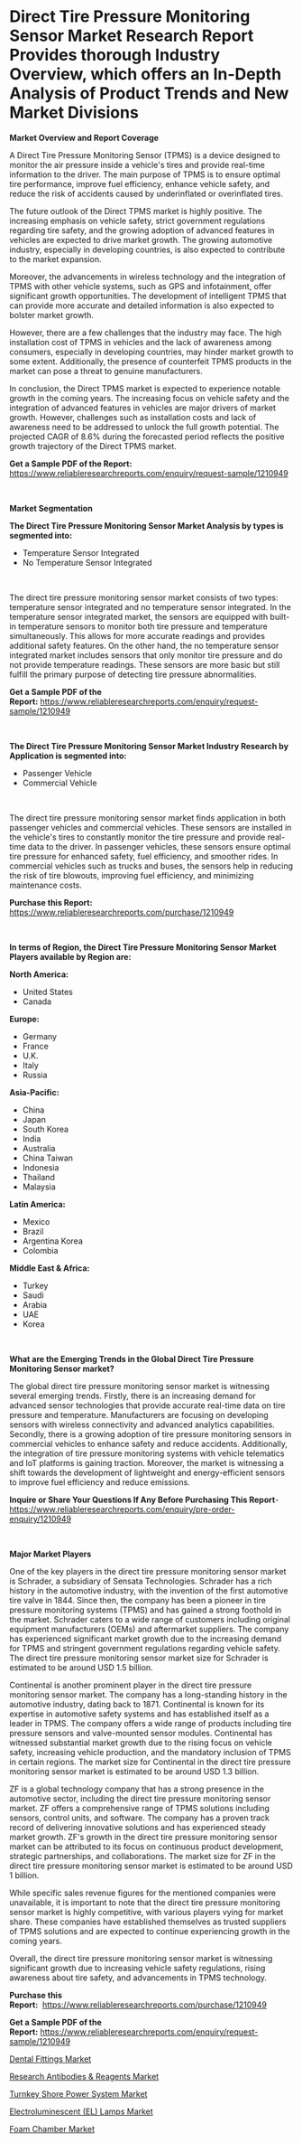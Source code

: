 <p><h1>Direct Tire Pressure Monitoring Sensor Market Research Report Provides thorough Industry Overview, which offers an In-Depth Analysis of Product Trends and New Market Divisions</h1></p><p><strong>Market Overview and Report Coverage</strong></p>
<p><p>A Direct Tire Pressure Monitoring Sensor (TPMS) is a device designed to monitor the air pressure inside a vehicle's tires and provide real-time information to the driver. The main purpose of TPMS is to ensure optimal tire performance, improve fuel efficiency, enhance vehicle safety, and reduce the risk of accidents caused by underinflated or overinflated tires.</p><p>The future outlook of the Direct TPMS market is highly positive. The increasing emphasis on vehicle safety, strict government regulations regarding tire safety, and the growing adoption of advanced features in vehicles are expected to drive market growth. The growing automotive industry, especially in developing countries, is also expected to contribute to the market expansion.</p><p>Moreover, the advancements in wireless technology and the integration of TPMS with other vehicle systems, such as GPS and infotainment, offer significant growth opportunities. The development of intelligent TPMS that can provide more accurate and detailed information is also expected to bolster market growth.</p><p>However, there are a few challenges that the industry may face. The high installation cost of TPMS in vehicles and the lack of awareness among consumers, especially in developing countries, may hinder market growth to some extent. Additionally, the presence of counterfeit TPMS products in the market can pose a threat to genuine manufacturers.</p><p>In conclusion, the Direct TPMS market is expected to experience notable growth in the coming years. The increasing focus on vehicle safety and the integration of advanced features in vehicles are major drivers of market growth. However, challenges such as installation costs and lack of awareness need to be addressed to unlock the full growth potential. The projected CAGR of 8.6% during the forecasted period reflects the positive growth trajectory of the Direct TPMS market.</p></p>
<p><strong>Get a Sample PDF of the Report:</strong> <a href="https://www.reliableresearchreports.com/enquiry/request-sample/1210949">https://www.reliableresearchreports.com/enquiry/request-sample/1210949</a></p>
<p>&nbsp;</p>
<p><strong>Market Segmentation</strong></p>
<p><strong>The Direct Tire Pressure Monitoring Sensor Market Analysis by types is segmented into:</strong></p>
<p><ul><li>Temperature Sensor Integrated</li><li>No Temperature Sensor Integrated</li></ul></p>
<p>&nbsp;</p>
<p><p>The direct tire pressure monitoring sensor market consists of two types: temperature sensor integrated and no temperature sensor integrated. In the temperature sensor integrated market, the sensors are equipped with built-in temperature sensors to monitor both tire pressure and temperature simultaneously. This allows for more accurate readings and provides additional safety features. On the other hand, the no temperature sensor integrated market includes sensors that only monitor tire pressure and do not provide temperature readings. These sensors are more basic but still fulfill the primary purpose of detecting tire pressure abnormalities.</p></p>
<p><strong>Get a Sample PDF of the Report:</strong>&nbsp;<a href="https://www.reliableresearchreports.com/enquiry/request-sample/1210949">https://www.reliableresearchreports.com/enquiry/request-sample/1210949</a></p>
<p>&nbsp;</p>
<p><strong>The Direct Tire Pressure Monitoring Sensor Market Industry Research by Application is segmented into:</strong></p>
<p><ul><li>Passenger Vehicle</li><li>Commercial Vehicle</li></ul></p>
<p>&nbsp;</p>
<p><p>The direct tire pressure monitoring sensor market finds application in both passenger vehicles and commercial vehicles. These sensors are installed in the vehicle's tires to constantly monitor the tire pressure and provide real-time data to the driver. In passenger vehicles, these sensors ensure optimal tire pressure for enhanced safety, fuel efficiency, and smoother rides. In commercial vehicles such as trucks and buses, the sensors help in reducing the risk of tire blowouts, improving fuel efficiency, and minimizing maintenance costs.</p></p>
<p><strong>Purchase this Report:</strong>&nbsp; <a href="https://www.reliableresearchreports.com/purchase/1210949">https://www.reliableresearchreports.com/purchase/1210949</a></p>
<p>&nbsp;</p>
<p><strong>In terms of Region, the Direct Tire Pressure Monitoring Sensor Market Players available by Region are:</strong></p>
<p>
    <p> <strong> North America: </strong>
        <ul>
            <li>United States</li>
            <li>Canada</li>
        </ul>
        </p> 
    <p> <strong> Europe: </strong>
        <ul>
            <li>Germany</li>
            <li>France</li>
            <li>U.K.</li>
            <li>Italy</li>
            <li>Russia</li>
        </ul>
        </p> 
    <p> <strong> Asia-Pacific: </strong>
        <ul>
            <li>China</li>
            <li>Japan</li>
            <li>South Korea</li>
            <li>India</li>
            <li>Australia</li>
            <li>China Taiwan</li>
            <li>Indonesia</li>
            <li>Thailand</li>
            <li>Malaysia</li>
        </ul>
        </p> 
    <p> <strong> Latin America: </strong>
        <ul>
            <li>Mexico</li>
            <li>Brazil</li>
            <li>Argentina Korea</li>
            <li>Colombia</li>
        </ul>
        </p> 
    <p> <strong> Middle East & Africa: </strong>
        <ul>
            <li>Turkey</li>
            <li>Saudi</li>
            <li>Arabia</li>
            <li>UAE</li>
            <li>Korea</li>
        </ul>
    </p>
    </p>
<p>&nbsp;</p>
<p><strong>What are the Emerging Trends in the Global Direct Tire Pressure Monitoring Sensor market?</strong></p>
<p><p>The global direct tire pressure monitoring sensor market is witnessing several emerging trends. Firstly, there is an increasing demand for advanced sensor technologies that provide accurate real-time data on tire pressure and temperature. Manufacturers are focusing on developing sensors with wireless connectivity and advanced analytics capabilities. Secondly, there is a growing adoption of tire pressure monitoring sensors in commercial vehicles to enhance safety and reduce accidents. Additionally, the integration of tire pressure monitoring systems with vehicle telematics and IoT platforms is gaining traction. Moreover, the market is witnessing a shift towards the development of lightweight and energy-efficient sensors to improve fuel efficiency and reduce emissions.</p></p>
<p><strong>Inquire or Share Your Questions If Any Before Purchasing This Report</strong>- <a href="https://www.reliableresearchreports.com/enquiry/pre-order-enquiry/1210949">https://www.reliableresearchreports.com/enquiry/pre-order-enquiry/1210949</a></p>
<p>&nbsp;</p>
<p><strong>Major Market Players</strong></p>
<p><p>One of the key players in the direct tire pressure monitoring sensor market is Schrader, a subsidiary of Sensata Technologies. Schrader has a rich history in the automotive industry, with the invention of the first automotive tire valve in 1844. Since then, the company has been a pioneer in tire pressure monitoring systems (TPMS) and has gained a strong foothold in the market. Schrader caters to a wide range of customers including original equipment manufacturers (OEMs) and aftermarket suppliers. The company has experienced significant market growth due to the increasing demand for TPMS and stringent government regulations regarding vehicle safety. The direct tire pressure monitoring sensor market size for Schrader is estimated to be around USD 1.5 billion.</p><p>Continental is another prominent player in the direct tire pressure monitoring sensor market. The company has a long-standing history in the automotive industry, dating back to 1871. Continental is known for its expertise in automotive safety systems and has established itself as a leader in TPMS. The company offers a wide range of products including tire pressure sensors and valve-mounted sensor modules. Continental has witnessed substantial market growth due to the rising focus on vehicle safety, increasing vehicle production, and the mandatory inclusion of TPMS in certain regions. The market size for Continental in the direct tire pressure monitoring sensor market is estimated to be around USD 1.3 billion.</p><p>ZF is a global technology company that has a strong presence in the automotive sector, including the direct tire pressure monitoring sensor market. ZF offers a comprehensive range of TPMS solutions including sensors, control units, and software. The company has a proven track record of delivering innovative solutions and has experienced steady market growth. ZF's growth in the direct tire pressure monitoring sensor market can be attributed to its focus on continuous product development, strategic partnerships, and collaborations. The market size for ZF in the direct tire pressure monitoring sensor market is estimated to be around USD 1 billion.</p><p>While specific sales revenue figures for the mentioned companies were unavailable, it is important to note that the direct tire pressure monitoring sensor market is highly competitive, with various players vying for market share. These companies have established themselves as trusted suppliers of TPMS solutions and are expected to continue experiencing growth in the coming years. </p><p>Overall, the direct tire pressure monitoring sensor market is witnessing significant growth due to increasing vehicle safety regulations, rising awareness about tire safety, and advancements in TPMS technology.</p></p>
<p><strong>Purchase this Report:</strong>&nbsp;&nbsp;<a href="https://www.reliableresearchreports.com/purchase/1210949">https://www.reliableresearchreports.com/purchase/1210949</a></p>
<p></p>
<p><strong>Get a Sample PDF of the Report:</strong>&nbsp;<a href="https://www.reliableresearchreports.com/enquiry/request-sample/1210949">https://www.reliableresearchreports.com/enquiry/request-sample/1210949</a></p>
<p><p><a href="https://github.com/rexevange/Market-Research-Report-List-1/blob/main/dental-fittings-market.md">Dental Fittings Market</a></p><p><a href="https://github.com/FassouRP/Market-Research-Report-List-1/blob/main/research-antibodies-reagents-market.md">Research Antibodies & Reagents Market</a></p><p><a href="https://www.linkedin.com/pulse/turnkey-shore-power-system-market-research-report-unlocks-atj7c/">Turnkey Shore Power System Market</a></p><p><a href="https://www.linkedin.com/pulse/electroluminescent-el-lamps-market-size-growth-forecast-from-2023-7qjwc/">Electroluminescent (EL) Lamps Market</a></p><p><a href="https://medium.com/@deannakling2927/foam-chamber-market-size-growth-forecast-2023-2030-e7e6633003d3">Foam Chamber Market</a></p></p>